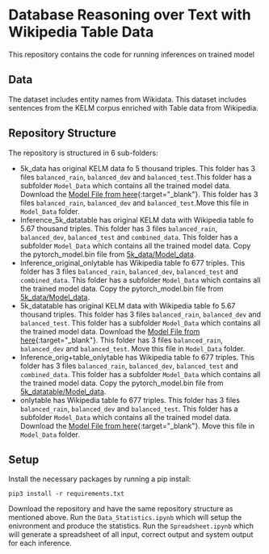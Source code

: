 # Database Reasoning over Text with Wikipedia Table Data

This repository contains the code for running inferences on trained model



## Data

The dataset includes entity names from Wikidata. 
This dataset includes sentences from the KELM corpus enriched with Table data from Wikipedia.


## Repository Structure
The repository is structured in 6 sub-folders:

* 5k_data has original KELM data fo 5 thousand triples. This folder has 3 files `balanced_rain`, `balanced_dev` and `balanced_test`.This folder has a subfolder `Model_Data` which contains all the trained model data. Download the [Model File from here](https://drive.google.com/file/d/1Fqp8Xi_BWdVSUmAthYA1c3IAvVq3NFw8/view?usp=sharing){:target="_blank"}. This folder has 3 files `balanced_rain`, `balanced_dev` and `balanced_test`.Move this file in `Model_Data` folder.
* Inference_5k_datatable has original KELM data with Wikipedia table fo 5.67 thousand triples. This folder has 3 files `balanced_rain`, `balanced_dev`, `balanced_test` and `combined_data`. This folder has a subfolder `Model_Data` which contains all the trained model data. Copy the pytorch_model.bin file from [5k_data/Model_data](5k_data/Model_data/).
* Inference_original_onlytable has Wikipedia table fo 677 triples. This folder has 3 files `balanced_rain`, `balanced_dev`, `balanced_test` and `combined_data`. This folder has a subfolder `Model_Data` which contains all the trained model data. Copy the pytorch_model.bin file from [5k_data/Model_data](5k_data/Model_data/).
* 5k_datatable has original KELM data with Wikipedia table fo 5.67 thousand triples. This folder has 3 files `balanced_rain`, `balanced_dev` and `balanced_test`. This folder has a subfolder `Model_Data` which contains all the trained model data. Download the [Model File from here](https://drive.google.com/file/d/1cO7F0asv0ar9i176Q9St832y1P8epQBu/view?usp=sharing){:target="_blank"}. This folder has 3 files `balanced_rain`, `balanced_dev` and `balanced_test`. Move this file in `Model_Data` folder.
* Inference_orig+table_onlytable has Wikipedia table fo 677 triples. This folder has 3 files `balanced_rain`, `balanced_dev`, `balanced_test` and `combined_data`. This folder has a subfolder `Model_Data` which contains all the trained model data. Copy the pytorch_model.bin file from [5k_datatable/Model_data](5k_datatable/Model_data/).
* onlytable has Wikipedia table fo 677 triples. This folder has 3 files `balanced_rain`, `balanced_dev` and `balanced_test`. This folder has a subfolder `Model_Data` which contains all the trained model data. Download the [Model File from here](https://drive.google.com/file/d/1Dzq8zKncBFEWB4WgGUzV6_xTste7x3Un/view?usp=sharing){:target="_blank"}. Move this file in `Model_Data` folder.



## Setup

Install the necessary packages by running a pip install:

```
pip3 install -r requirements.txt
```
Download the repository and have the same repository structure as mentioned above.
Run the `Data_Statistics.ipynb` which will setup the enivronment and produce the statistics.
Run the `Spreadsheet.ipynb` which will generate a spreadsheet of all input, correct output and system output for each inference.





